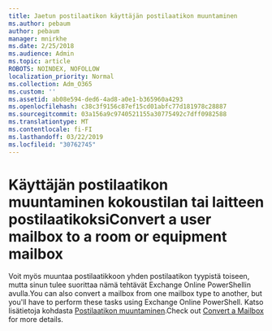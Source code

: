 ```yaml
---
title: Jaetun postilaatikon käyttäjän postilaatikon muuntaminen
ms.author: pebaum
author: pebaum
manager: mnirkhe
ms.date: 2/25/2018
ms.audience: Admin
ms.topic: article
ROBOTS: NOINDEX, NOFOLLOW
localization_priority: Normal
ms.collection: Adm_O365
ms.custom: ''
ms.assetid: ab08e594-ded6-4ad8-a0e1-b365960a4293
ms.openlocfilehash: c38c3f9156c87ef15cd01abfc77d181978c28887
ms.sourcegitcommit: 03a156a9c9740521155a30775492c7dff0982588
ms.translationtype: MT
ms.contentlocale: fi-FI
ms.lasthandoff: 03/22/2019
ms.locfileid: "30762745"
---
```

# <a name="convert-a-user-mailbox-to-a-room-or-equipment-mailbox"></a><span data-ttu-id="c4801-102">Käyttäjän postilaatikon muuntaminen kokoustilan tai laitteen postilaatikoksi</span><span class="sxs-lookup"><span data-stu-id="c4801-102">Convert a user mailbox to a room or equipment mailbox</span></span>

<span data-ttu-id="c4801-103">Voit myös muuntaa postilaatikkoon yhden postilaatikon tyypistä toiseen, mutta sinun tulee suorittaa nämä tehtävät Exchange Online PowerShellin avulla.</span><span class="sxs-lookup"><span data-stu-id="c4801-103">You can also convert a mailbox from one mailbox type to another, but you'll have to perform these tasks using Exchange Online PowerShell.</span></span> <span data-ttu-id="c4801-104">Katso lisätietoja kohdasta [Postilaatikon muuntaminen](https://go.microsoft.com/fwlink/p/?LinkId=832875).</span><span class="sxs-lookup"><span data-stu-id="c4801-104">Check out [Convert a Mailbox](https://go.microsoft.com/fwlink/p/?LinkId=832875) for more details.</span></span> 
  

